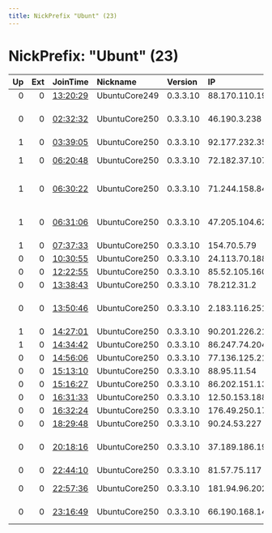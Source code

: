 ```yaml
---
title: NickPrefix "Ubunt" (23)
---
```


# NickPrefix: "Ubunt" (23)

|   Up |   Ext | JoinTime                                                                                            | Nickname      | Version   | IP             | AS                                       | CC   |   ORp |   Dirp | OS    | Contact   |   eFamMembers |
|-----:|------:|:----------------------------------------------------------------------------------------------------|:--------------|:----------|:---------------|:-----------------------------------------|:-----|------:|-------:|:------|:----------|--------------:|
|    0 |     0 | [13:20:29](https://metrics.torproject.org/rs.html#details/584B9E13766A968FCD6B0F8F1973BE692CC8DF29) | UbuntuCore249 | 0.3.3.10  | 88.170.110.190 | Free SAS                                 | fr   | 40730 |      0 | Linux | None      |             1 |
|    0 |     0 | [02:32:32](https://metrics.torproject.org/rs.html#details/DB1EE8EF58AADB8ABB63A324DBED150EC8C73065) | UbuntuCore250 | 0.3.3.10  | 46.190.3.238   | Wind Hellas Telecommunications SA        | gr   | 46245 |      0 | Linux | None      |             1 |
|    1 |     0 | [03:39:05](https://metrics.torproject.org/rs.html#details/5C78F7940B8921F6EC1345D21118AE3DB7AA92AD) | UbuntuCore250 | 0.3.3.10  | 92.177.232.35  | Orange Espagne SA                        | es   | 42267 |      0 | Linux | None      |             1 |
|    1 |     0 | [06:20:48](https://metrics.torproject.org/rs.html#details/AAC736E91A1AC6EC3E2A4E0DFED682F2BF3949CE) | UbuntuCore250 | 0.3.3.10  | 72.182.37.107  | Time Warner Cable Internet LLC           | us   | 40435 |      0 | Linux | None      |             1 |
|    1 |     0 | [06:30:22](https://metrics.torproject.org/rs.html#details/A0AA530BD6B8E66BBA68508522D0E48A83C24C68) | UbuntuCore250 | 0.3.3.10  | 71.244.158.84  | MCI Communications Services, Inc. d/b/a  | us   | 46475 |      0 | Linux | None      |             1 |
|    1 |     0 | [06:31:06](https://metrics.torproject.org/rs.html#details/BE6DC68BD5709201610C2998E28286CF466D2657) | UbuntuCore250 | 0.3.3.10  | 47.205.104.62  | Frontier Communications of America, Inc. | us   | 44157 |      0 | Linux | None      |             1 |
|    1 |     0 | [07:37:33](https://metrics.torproject.org/rs.html#details/74A4AD460110DF2B96A798E10702B0F4A9CD731C) | UbuntuCore250 | 0.3.3.10  | 154.70.5.79    | WANANCHI                                 | ke   | 34825 |      0 | Linux | None      |             1 |
|    0 |     0 | [10:30:55](https://metrics.torproject.org/rs.html#details/BC50A2FB53B865C6B902F93493625149D02A322A) | UbuntuCore250 | 0.3.3.10  | 24.113.70.188  | vanoppen.biz LLC                         | us   | 32907 |      0 | Linux | None      |             1 |
|    0 |     0 | [12:22:55](https://metrics.torproject.org/rs.html#details/B54313F52D17585BB1FAE7394399D72D4DFED1B7) | UbuntuCore250 | 0.3.3.10  | 85.52.105.160  | Orange Espagne SA                        | es   | 41049 |      0 | Linux | None      |             1 |
|    0 |     0 | [13:38:43](https://metrics.torproject.org/rs.html#details/AAA409F7556945DABA92113FADBBB7E77557BA68) | UbuntuCore250 | 0.3.3.10  | 78.212.31.2    | Free SAS                                 | fr   | 40303 |      0 | Linux | None      |             1 |
|    0 |     0 | [13:50:46](https://metrics.torproject.org/rs.html#details/651B39C591EAC2663D19EFF58AA882C0759996EE) | UbuntuCore250 | 0.3.3.10  | 2.183.116.251  | Iran Telecommunication Company PJS       | ir   | 37345 |      0 | Linux | None      |             1 |
|    1 |     0 | [14:27:01](https://metrics.torproject.org/rs.html#details/2BA230A3D1650E54B56F6309F101B6B94A5F2398) | UbuntuCore250 | 0.3.3.10  | 90.201.226.214 | Sky UK Limited                           | gb   | 33113 |      0 | Linux | None      |             1 |
|    1 |     0 | [14:34:42](https://metrics.torproject.org/rs.html#details/71C640B7B384EAAF31D607D6FE9FE5D03A6C96A6) | UbuntuCore250 | 0.3.3.10  | 86.247.74.204  | Orange                                   | fr   | 39493 |      0 | Linux | None      |             1 |
|    0 |     0 | [14:56:06](https://metrics.torproject.org/rs.html#details/43CA59E17A39C90A52C4589A7A7DF1CBED59B656) | UbuntuCore250 | 0.3.3.10  | 77.136.125.217 | SFR SA                                   | fr   | 44871 |      0 | Linux | None      |             1 |
|    0 |     0 | [15:13:10](https://metrics.torproject.org/rs.html#details/B6C47E54CA645C5B5FB7FA69E2E0991244B3867D) | UbuntuCore250 | 0.3.3.10  | 88.95.11.54    | Telenor Norge AS                         | no   | 41703 |      0 | Linux | None      |             1 |
|    0 |     0 | [15:16:27](https://metrics.torproject.org/rs.html#details/10CFB2355859851337A98D202A575894E801285B) | UbuntuCore250 | 0.3.3.10  | 86.202.151.130 | Orange                                   | fr   | 34249 |      0 | Linux | None      |             1 |
|    0 |     0 | [16:31:33](https://metrics.torproject.org/rs.html#details/8B89F4259AA3EBBB5B29D5810300ADF8BB2CAE49) | UbuntuCore250 | 0.3.3.10  | 12.50.153.188  | AT&amp;T Services, Inc.                  | us   | 35717 |      0 | Linux | None      |             1 |
|    0 |     0 | [16:32:24](https://metrics.torproject.org/rs.html#details/FF708AEF324C48B16B9AB8C09BCD6C388C267E68) | UbuntuCore250 | 0.3.3.10  | 176.49.250.179 | Rostelecom                               | ru   | 33243 |      0 | Linux | None      |             1 |
|    0 |     0 | [18:29:48](https://metrics.torproject.org/rs.html#details/E84229A394F5ED8B6D9EBFD79A8889DF90D9CB75) | UbuntuCore250 | 0.3.3.10  | 90.24.53.227   | Orange                                   | fr   | 35045 |      0 | Linux | None      |             1 |
|    0 |     0 | [20:18:16](https://metrics.torproject.org/rs.html#details/68543945E3795B7DE9EEC3CCE56F8010C694100C) | UbuntuCore250 | 0.3.3.10  | 37.189.186.194 | Servicos De Comunicacoes E Multimedia S. | pt   | 38653 |      0 | Linux | None      |             1 |
|    0 |     0 | [22:44:10](https://metrics.torproject.org/rs.html#details/07A12EB3D8CD901477B5EF3C75E1543C1C436C7C) | UbuntuCore250 | 0.3.3.10  | 81.57.75.117   | Free SAS                                 | fr   | 36049 |      0 | Linux | None      |             1 |
|    0 |     0 | [22:57:36](https://metrics.torproject.org/rs.html#details/30F3C64C15D83D6942F95DAAB1134093C24CB299) | UbuntuCore250 | 0.3.3.10  | 181.94.96.202  | Telecom Argentina S.A.                   | ar   | 43715 |      0 | Linux | None      |             1 |
|    0 |     0 | [23:16:49](https://metrics.torproject.org/rs.html#details/799A616409D3CECB1665DDE0BC836FE0B163539E) | UbuntuCore250 | 0.3.3.10  | 66.190.168.145 | Charter Communications                   | us   | 42319 |      0 | Linux | None      |             1 |
